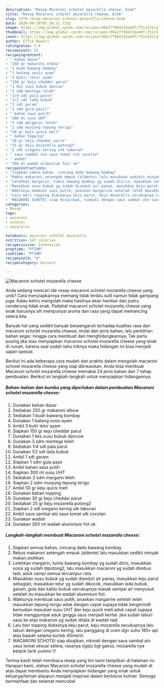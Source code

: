 ```yaml
---
description: "Resep Macaroni schotel mozarella cheese, Enak"
title: "Resep Macaroni schotel mozarella cheese, Enak"
slug: 1376-resep-macaroni-schotel-mozarella-cheese-enak
date: 2020-09-28T05:56:51.735Z
image: https://img-global.cpcdn.com/recipes/d9e27f984316addf/751x532cq70/macaroni-schotel-mozarella-cheese-foto-resep-utama.jpg
thumbnail: https://img-global.cpcdn.com/recipes/d9e27f984316addf/751x532cq70/macaroni-schotel-mozarella-cheese-foto-resep-utama.jpg
cover: https://img-global.cpcdn.com/recipes/d9e27f984316addf/751x532cq70/macaroni-schotel-mozarella-cheese-foto-resep-utama.jpg
author: Effie Bowers
ratingvalue: 3.8
reviewcount: 15
recipeingredient:
- " bahan dasar"
- "250 gr makaroni elbow"
- "1 buah bawang bombay"
- "1 batang sosis ayam"
- "3 butir telur ayam"
- "150 gr keju cheddar parut"
- "1 bks susu bubuk dancow"
- "3 sdm mentega leleh"
- "1/4 sdt pala parut"
- "1/2 sdt lada bubuk"
- "1 sdt garam"
- "1 sdm gula pasir"
- " bahan saus putih"
- "300 ml susu UHT"
- "2 sdm margarin leleh"
- "2 sdm munjung tepung terigu"
- "50 gr keju quick melt"
- " bahan topping"
- "30 gr keju cheddar parut"
- "25 gr keju mozarella potong2"
- "2 sdt oregano kering utk taburan"
- " saus sambal ato saus tomat utk cocolan"
- " wadah"
- "300 ml wadah aluminium foil uk"
recipeinstructions:
- "Siapkan semua bahan, cincang dadu bawang bombay"
- "Rebus makaroni setengah empuk (aldente) lalu masukkan sedikit minyak makan,sisihkan"
- "Lelehkan margarin, tumis bawang bombay yg sudah diiris, masukkan sosis yg sudah dipotong2, lalu masukkan macaroni yg sudah direbus tadi, aduk sampi semua tercampur rata"
- "Masukkan susu bubuk yg sudah diseduh air panas, masukkan keju parut sebagian, masukkan telur yg sudah dikocok, masukkan lada bubuk, garam, gula dan kaldu bubuk secukupnya masak sampai air menyusut. setelah itu masukkan ke wadah aluminium foil."
- "Waktunya membuat saus putih, pnaskan margarine setelah leleh masukkan tepung terigu aduk dengan cepat supaya tidak bergerindil kemudian masukan susu UHT dan keju quick melt aduk cepat supaya tidak menggumpal aduk gingga saus menjadi kental. jika sudah taburi saus ke atas makaroni yg sudah ditata di wadah tadi"
- "Lalu beri topping diatasnya keju parut, keju mozarella secukupnya lalu taburi demgan oregano kering. lalu panggang di oven dgn suhu 180• api atas bawah selama kurleb 40menit."
- "MACARONI SCHOTEl siap disajikan, nikmati dengan saus sambal ato saus tomat sesuai selera, rasanya ngeju bgt gaess, mozarella nya ketarik tarik yummi !!!"
categories:
- Resep
tags:
- macaroni
- schotel
- mozarella

katakunci: macaroni schotel mozarella 
nutrition: 147 calories
recipecuisine: Indonesian
preptime: "PT19M"
cooktime: "PT30M"
recipeyield: "4"
recipecategory: Dessert

---
```



![Macaroni schotel mozarella cheese](https://img-global.cpcdn.com/recipes/d9e27f984316addf/751x532cq70/macaroni-schotel-mozarella-cheese-foto-resep-utama.jpg)

Anda sedang mencari ide resep macaroni schotel mozarella cheese yang unik? Cara menyiapkannya memang tidak terlalu sulit namun tidak gampang juga. Kalau keliru mengolah maka hasilnya akan hambar dan justru cenderung tidak enak. Padahal macaroni schotel mozarella cheese yang enak harusnya sih mempunyai aroma dan rasa yang dapat memancing selera kita.

Banyak hal yang sedikit banyak berpengaruh terhadap kualitas rasa dari macaroni schotel mozarella cheese, mulai dari jenis bahan, lalu pemilihan bahan segar, hingga cara membuat dan menghidangkannya. Tak perlu pusing jika mau menyiapkan macaroni schotel mozarella cheese yang enak di rumah, karena asal sudah tahu triknya maka hidangan ini bisa menjadi sajian spesial.




Berikut ini ada beberapa cara mudah dan praktis dalam mengolah macaroni schotel mozarella cheese yang siap dikreasikan. Anda bisa membuat Macaroni schotel mozarella cheese memakai 24 jenis bahan dan 7 tahap pembuatan. Berikut ini langkah-langkah untuk menyiapkan hidangannya.

<!--inarticleads1-->

##### Bahan-bahan dan bumbu yang diperlukan dalam pembuatan Macaroni schotel mozarella cheese:

1. Gunakan  bahan dasar
1. Sediakan 250 gr makaroni elbow
1. Sediakan 1 buah bawang bombay
1. Gunakan 1 batang sosis ayam
1. Ambil 3 butir telur ayam
1. Siapkan 150 gr keju cheddar parut
1. Gunakan 1 bks susu bubuk dancow
1. Gunakan 3 sdm mentega leleh
1. Sediakan 1/4 sdt pala parut
1. Gunakan 1/2 sdt lada bubuk
1. Ambil 1 sdt garam
1. Siapkan 1 sdm gula pasir
1. Ambil  bahan saus putih
1. Siapkan 300 ml susu UHT
1. Sediakan 2 sdm margarin leleh
1. Siapkan 2 sdm munjung tepung terigu
1. Ambil 50 gr keju quick melt
1. Gunakan  bahan topping
1. Gunakan 30 gr keju cheddar parut
1. Sediakan 25 gr keju mozarella potong2
1. Siapkan 2 sdt oregano kering utk taburan
1. Ambil  saus sambal ato saus tomat utk cocolan
1. Gunakan  wadah
1. Gunakan 300 ml wadah aluminium foil uk.




<!--inarticleads2-->

##### Langkah-langkah membuat Macaroni schotel mozarella cheese:

1. Siapkan semua bahan, cincang dadu bawang bombay
1. Rebus makaroni setengah empuk (aldente) lalu masukkan sedikit minyak makan,sisihkan
1. Lelehkan margarin, tumis bawang bombay yg sudah diiris, masukkan sosis yg sudah dipotong2, lalu masukkan macaroni yg sudah direbus tadi, aduk sampi semua tercampur rata
1. Masukkan susu bubuk yg sudah diseduh air panas, masukkan keju parut sebagian, masukkan telur yg sudah dikocok, masukkan lada bubuk, garam, gula dan kaldu bubuk secukupnya masak sampai air menyusut. setelah itu masukkan ke wadah aluminium foil.
1. Waktunya membuat saus putih, pnaskan margarine setelah leleh masukkan tepung terigu aduk dengan cepat supaya tidak bergerindil kemudian masukan susu UHT dan keju quick melt aduk cepat supaya tidak menggumpal aduk gingga saus menjadi kental. jika sudah taburi saus ke atas makaroni yg sudah ditata di wadah tadi
1. Lalu beri topping diatasnya keju parut, keju mozarella secukupnya lalu taburi demgan oregano kering. lalu panggang di oven dgn suhu 180• api atas bawah selama kurleb 40menit.
1. MACARONI SCHOTEl siap disajikan, nikmati dengan saus sambal ato saus tomat sesuai selera, rasanya ngeju bgt gaess, mozarella nya ketarik tarik yummi !!!




Terima kasih telah membaca resep yang tim kami tampilkan di halaman ini. Harapan kami, olahan Macaroni schotel mozarella cheese yang mudah di atas dapat membantu Anda menyiapkan hidangan yang enak untuk keluarga/teman ataupun menjadi inspirasi dalam berbisnis kuliner. Semoga bermanfaat dan selamat mencoba!
